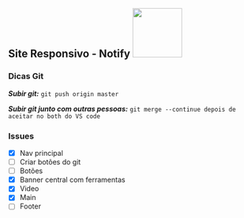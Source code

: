 <nav>
  <h1>Site Responsivo - Notify  <img src="https://ftp.mastertech.com.br/Nginx-Fancyindex-Theme/Nginx-Fancyindex-Theme-light/estacao-logo.png"  width="100"  /></h1>
</nav>

<h3>Dicas Git</h3>

**_Subir git:_** `git push origin master`

**_Subir git junto com outras pessoas:_** `git merge --continue depois de aceitar no both do VS code`

<h3>Issues</h3>

- [x] Nav principal
- [ ] Criar botões do git
- [ ] Botões
- [x] Banner central com ferramentas
- [x] Video 
- [x] Main
- [ ] Footer
